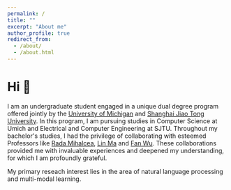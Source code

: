 ```yaml
---
permalink: /
title: ""
excerpt: "About me"
author_profile: true
redirect_from: 
  - /about/
  - /about.html
---
```


Hi 🤩
======
I am an undergraduate student engaged in a unique dual degree program offered jointly by the [University of Michigan](https://cse.engin.umich.edu/) and [Shanghai Jiao Tong University](https://en.sjtu.edu.cn/). In this program, I am pursuing studies in Computer Science at Umich and Electrical and Computer Engineering at SJTU. Throughout my bachelor's studies, I had the privilege of collaborating with esteemed Professors like [Rada Mihalcea](https://web.eecs.umich.edu/~mihalcea/), [Lin Ma](https://web.eecs.umich.edu/~linmacse/) and [Fan Wu](https://www.cs.sjtu.edu.cn/~fwu/). These collaborations provided me with invaluable experiences and deepened my understanding, for which I am profoundly grateful.

My primary reseach interest lies in the area of natural language processing and multi-modal learning. 